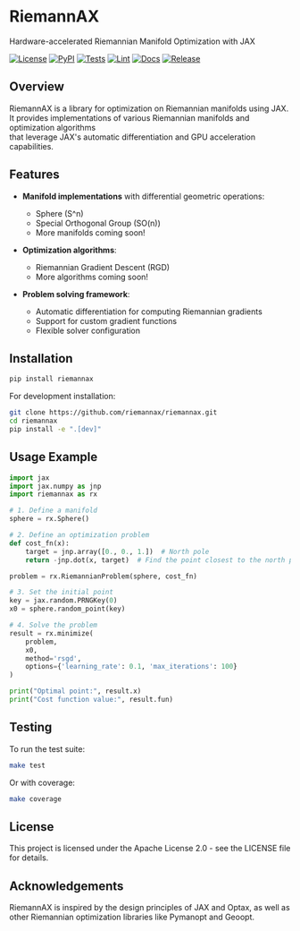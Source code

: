 
# RiemannAX

Hardware-accelerated Riemannian Manifold Optimization with JAX

[![License](https://img.shields.io/badge/License-Apache_2.0-blue.svg)](https://opensource.org/licenses/Apache-2.0)
[![PyPI](https://img.shields.io/pypi/v/riemannax.svg?cache=no)](https://pypi.org/project/riemannax/)
[![Tests](https://github.com/lv416e/riemannax/actions/workflows/tests.yml/badge.svg)](https://github.com/lv416e/riemannax/actions/workflows/tests.yml)
[![Lint](https://github.com/lv416e/riemannax/actions/workflows/lint.yml/badge.svg)](https://github.com/lv416e/riemannax/actions/workflows/lint.yml)
[![Docs](https://github.com/lv416e/riemannax/actions/workflows/docs.yml/badge.svg)](https://github.com/lv416e/riemannax/actions/workflows/docs.yml)
[![Release](https://github.com/lv416e/riemannax/actions/workflows/release.yml/badge.svg)](https://github.com/lv416e/riemannax/actions/workflows/release.yml)

## Overview

RiemannAX is a library for optimization on Riemannian manifolds using JAX.<br>
It provides implementations of various Riemannian manifolds and optimization algorithms<br>
that leverage JAX's automatic differentiation and GPU acceleration capabilities.

## Features

- **Manifold implementations** with differential geometric operations:
  - Sphere (S^n)
  - Special Orthogonal Group (SO(n))
  - More manifolds coming soon!

- **Optimization algorithms**:
  - Riemannian Gradient Descent (RGD)
  - More algorithms coming soon!

- **Problem solving framework**:
  - Automatic differentiation for computing Riemannian gradients
  - Support for custom gradient functions
  - Flexible solver configuration

## Installation

```bash
pip install riemannax
```

For development installation:

```bash
git clone https://github.com/riemannax/riemannax.git
cd riemannax
pip install -e ".[dev]"
```

## Usage Example

```python
import jax
import jax.numpy as jnp
import riemannax as rx

# 1. Define a manifold
sphere = rx.Sphere()

# 2. Define an optimization problem
def cost_fn(x):
    target = jnp.array([0., 0., 1.])  # North pole
    return -jnp.dot(x, target)  # Find the point closest to the north pole

problem = rx.RiemannianProblem(sphere, cost_fn)

# 3. Set the initial point
key = jax.random.PRNGKey(0)
x0 = sphere.random_point(key)

# 4. Solve the problem
result = rx.minimize(
    problem,
    x0,
    method='rsgd',
    options={'learning_rate': 0.1, 'max_iterations': 100}
)

print("Optimal point:", result.x)
print("Cost function value:", result.fun)
```

## Testing

To run the test suite:

```bash
make test
```

Or with coverage:

```bash
make coverage
```

## License

This project is licensed under the Apache License 2.0 - see the LICENSE file for details.

## Acknowledgements

RiemannAX is inspired by the design principles of JAX and Optax, as well as other Riemannian
optimization libraries like Pymanopt and Geoopt.
